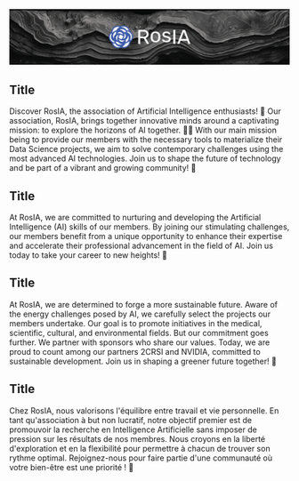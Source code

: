 <img src='https://github.com/association-rosia/.github/blob/main/profile/assets/reflection-connection.png?raw=true'>

## Title
Discover RosIA, the association of Artificial Intelligence enthusiasts! 🚀 Our association, RosIA, brings together innovative minds around a captivating mission: to explore the horizons of AI together. 🤖💡 With our main mission being to provide our members with the necessary tools to materialize their Data Science projects, we aim to solve contemporary challenges using the most advanced AI technologies. Join us to shape the future of technology and be part of a vibrant and growing community! 🌟

## Title
At RosIA, we are committed to nurturing and developing the Artificial Intelligence (AI) skills of our members. By joining our stimulating challenges, our members benefit from a unique opportunity to enhance their expertise and accelerate their professional advancement in the field of AI. Join us today to take your career to new heights! 🚀

## Title
At RosIA, we are determined to forge a more sustainable future. Aware of the energy challenges posed by AI, we carefully select the projects our members undertake. Our goal is to promote initiatives in the medical, scientific, cultural, and environmental fields. But our commitment goes further. We partner with sponsors who share our values. Today, we are proud to count among our partners 2CRSI and NVIDIA, committed to sustainable development. Join us in shaping a greener future together! 🌱

## Title
Chez RosIA, nous valorisons l'équilibre entre travail et vie personnelle. En tant qu'association à but non lucratif, notre objectif premier est de promouvoir la recherche en Intelligence Artificielle sans imposer de pression sur les résultats de nos membres. Nous croyons en la liberté d'exploration et en la flexibilité pour permettre à chacun de trouver son rythme optimal. Rejoignez-nous pour faire partie d'une communauté où votre bien-être est une priorité ! 🌟
